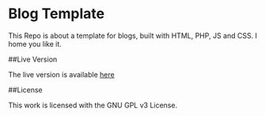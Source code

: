 # Blog Template

  This Repo is about a template for blogs, built with HTML, PHP, JS and CSS. I home you like it.

##Live Version 

  The live version is available [here](http://mrriky54.github.io/blog)

##License
  
  This work is licensed with the GNU GPL v3 License.
